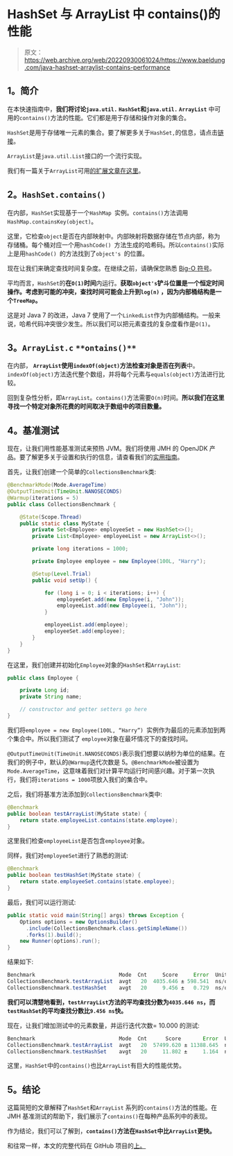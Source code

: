 # HashSet 与 ArrayList 中 contains()的性能

> 原文：<https://web.archive.org/web/20220930061024/https://www.baeldung.com/java-hashset-arraylist-contains-performance>

## 1。简介

在本快速指南中，**我们将讨论`java.util.` `HashSet`和`java.util.` `ArrayList`** 中可用的`contains()`方法的性能。它们都是用于存储和操作对象的集合。

`HashSet`是用于存储唯一元素的集合。要了解更多关于`HashSet,`的信息，请点击[链接](/web/20221208143940/https://www.baeldung.com/java-hashset)。

`ArrayList`是`java.util.List`接口的一个流行实现。

我们有一篇关于`ArrayList`可用[的扩展文章在这里](/web/20221208143940/https://www.baeldung.com/java-arraylist)。

## 2。`HashSet.contains()`

在内部，`HashSet`实现基于一个`HashMap `实例。`contains()`方法调用`HashMap.containsKey(object)`。

这里，它检查`object`是否在内部映射中。内部映射将数据存储在节点内部，称为存储桶。每个桶对应一个用`hashCode() `方法生成的哈希码。所以`contains()`实际上是用`hashCode() `的方法找到了`object's `的位置。

现在让我们来确定查找时间复杂度。在继续之前，请确保您熟悉 [Big-O 符号](/web/20221208143940/https://www.baeldung.com/big-o-notation)。

平均而言，`HashSet`的**在`O(1)`时间**内运行。**获取`object's`铲斗位置是一个恒定时间操作。考虑到可能的冲突，查找时间可能会上升到`log(n)` ，因为内部桶结构是一个`TreeMap`。**

这是对 Java 7 的改进，Java 7 使用了一个`LinkedList`作为内部桶结构。一般来说，哈希代码冲突很少发生。所以我们可以把元素查找的复杂度看作是`O(1)`。

## 3。`ArrayList.c` `**ontains()**`

在内部， **`ArrayList`使用`indexOf(object)`方法检查对象是否在列表**中。`indexOf(object)`方法迭代整个数组，并将每个元素与`equals(object)`方法进行比较。

回到复杂性分析，即`ArrayList`。`contains()`方法需要`O(n)`时间。**所以我们在这里寻找一个特定对象所花费的时间取决于数组中的项目数量。**

## 4。基准测试

现在，让我们用性能基准测试来预热 JVM。我们将使用 JMH 的 OpenJDK 产品。要了解更多关于设置和执行的信息，请查看我们的[实用指南](/web/20221208143940/https://www.baeldung.com/java-microbenchmark-harness)。

首先，让我们创建一个简单的`CollectionsBenchmark`类:

```java
@BenchmarkMode(Mode.AverageTime)
@OutputTimeUnit(TimeUnit.NANOSECONDS)
@Warmup(iterations = 5)
public class CollectionsBenchmark {

    @State(Scope.Thread)
    public static class MyState {
        private Set<Employee> employeeSet = new HashSet<>();
        private List<Employee> employeeList = new ArrayList<>();

        private long iterations = 1000;

        private Employee employee = new Employee(100L, "Harry");

        @Setup(Level.Trial)
        public void setUp() {

            for (long i = 0; i < iterations; i++) {
                employeeSet.add(new Employee(i, "John"));
                employeeList.add(new Employee(i, "John"));
            }

            employeeList.add(employee);
            employeeSet.add(employee);
        }
    }
}
```

在这里，我们创建并初始化`Employee`对象的`HashSet`和`ArrayList`:

```java
public class Employee {

    private Long id;
    private String name;

    // constructor and getter setters go here
}
```

我们将`employee = new Employee(100L, “Harry”) `实例作为最后的元素添加到两个集合中。所以我们测试了 `employee`对象在最坏情况下的查找时间。

`@OutputTimeUnit(TimeUnit.NANOSECONDS)`表示我们想要以纳秒为单位的结果。在我们的例子中，默认的`@Warmup`迭代次数是 5。`@BenchmarkMode`被设置为`Mode.AverageTime`，这意味着我们对计算平均运行时间感兴趣。对于第一次执行，我们将`iterations = 1000`项放入我们的集合中。

之后，我们将基准方法添加到`CollectionsBenchmark`类中:

```java
@Benchmark
public boolean testArrayList(MyState state) {
    return state.employeeList.contains(state.employee);
}
```

这里我们检查`employeeList`是否包含`employee`对象。

同样，我们对`employeeSet`进行了熟悉的测试:

```java
@Benchmark
public boolean testHashSet(MyState state) {
    return state.employeeSet.contains(state.employee);
}
```

最后，我们可以运行测试:

```java
public static void main(String[] args) throws Exception {
    Options options = new OptionsBuilder()
      .include(CollectionsBenchmark.class.getSimpleName())
      .forks(1).build();
    new Runner(options).run();
}
```

结果如下:

```java
Benchmark                           Mode  Cnt     Score     Error  Units
CollectionsBenchmark.testArrayList  avgt   20  4035.646 ± 598.541  ns/op
CollectionsBenchmark.testHashSet    avgt   20     9.456 ±   0.729  ns/op
```

**我们可以清楚地看到，`testArrayList`方法的平均查找分数为`4035.646 ns`，而`testHashSet`的平均查找分数比`9.456 ns`快。**

现在，让我们增加测试中的元素数量，并运行迭代次数= 10.000 的测试:

```java
Benchmark                           Mode  Cnt      Score       Error  Units
CollectionsBenchmark.testArrayList  avgt   20  57499.620 ± 11388.645  ns/op
CollectionsBenchmark.testHashSet    avgt   20     11.802 ±     1.164  ns/op
```

这里，`HashSet`中的`contains()`也比`ArrayList`有巨大的性能优势。

## 5。结论

这篇简短的文章解释了`HashSet`和`ArrayList` 系列的`contains()`方法的性能。在 JMH 基准测试的帮助下，我们展示了`contains()`在每种产品系列中的表现。

作为结论，我们可以了解到，**`contains()`方法在`HashSet`中比`ArrayList`更快。**

和往常一样，本文的完整代码在 GitHub 项目的[上。](https://web.archive.org/web/20221208143940/https://github.com/eugenp/tutorials/tree/master/core-java-modules/core-java-collections-3)